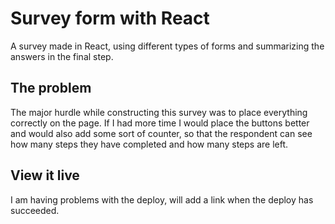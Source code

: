 # Survey form with React

A survey made in React, using different types of forms and summarizing the answers in the final step.

## The problem

The major hurdle while constructing this survey was to place everything correctly on the page. If I had more time I would place the buttons better and would also add some sort of counter, so that the respondent can see how many steps they have completed and how many steps are left.

## View it live

I am having problems with the deploy, will add a link when the deploy has succeeded.

